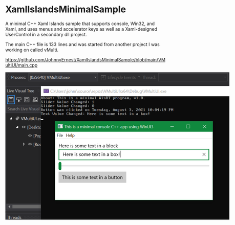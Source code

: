 # XamlIslandsMinimalSample
A minimal C++ Xaml Islands sample that supports console, Win32, and Xaml, and uses menus and accelerator keys as well as a Xaml-designed UserControl in a secondary dll project. 

The main C++ file is 133 lines and was started from another project I was working on called vMulti.

https://github.com/JohnnyErnest/XamlIslandsMinimalSample/blob/main/VMultiUI/main.cpp

<img src="https://raw.githubusercontent.com/JohnnyErnest/XamlIslandsMinimalSample/main/CppMinimalProject.png" alt="Screenshot" style="max-width:700px" /> 
